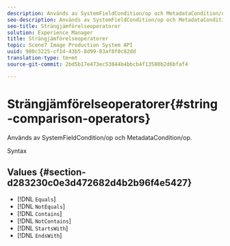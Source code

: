 ```yaml
---
description: Används av SystemFieldCondition/op och MetadataCondition/op.
seo-description: Används av SystemFieldCondition/op och MetadataCondition/op.
seo-title: Strängjämförelseoperatorer
solution: Experience Manager
title: Strängjämförelseoperatorer
topic: Scene7 Image Production System API
uuid: 980c3225-cf1d-43b5-8d99-83af8f0c82dd
translation-type: tm+mt
source-git-commit: 2bd5b17e473ec53844b4bbcb4f13580b2d6bfaf4

---
```



# Strängjämförelseoperatorer{#string-comparison-operators}

Används av SystemFieldCondition/op och MetadataCondition/op.

Syntax

## Values {#section-d283230c0e3d472682d4b2b96f4e5427}

* [!DNL `Equals`]
* [!DNL `NotEquals`]
* [!DNL `Contains`]
* [!DNL `NotContains`]
* [!DNL `StartsWith`]
* [!DNL `EndsWith`]

